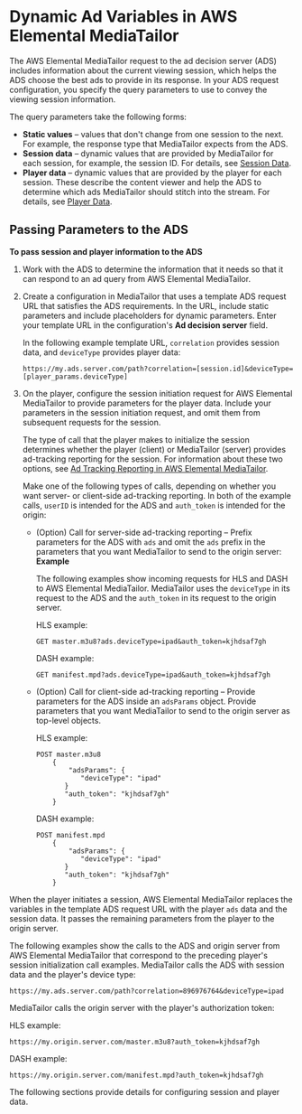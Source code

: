 # Dynamic Ad Variables in AWS Elemental MediaTailor<a name="variables"></a>

The AWS Elemental MediaTailor request to the ad decision server \(ADS\) includes information about the current viewing session, which helps the ADS choose the best ads to provide in its response\. In your ADS request configuration, you specify the query parameters to use to convey the viewing session information\. 

The query parameters take the following forms:
+ **Static values** – values that don't change from one session to the next\. For example, the response type that MediaTailor expects from the ADS\.
+ **Session data** – dynamic values that are provided by MediaTailor for each session, for example, the session ID\. For details, see [Session Data](variables-session.md)\. 
+ **Player data** – dynamic values that are provided by the player for each session\. These describe the content viewer and help the ADS to determine which ads MediaTailor should stitch into the stream\. For details, see [Player Data](variables-player.md)\.

## Passing Parameters to the ADS<a name="passing-paramters-to-the-ads"></a>

**To pass session and player information to the ADS**

1. Work with the ADS to determine the information that it needs so that it can respond to an ad query from AWS Elemental MediaTailor\.

1. Create a configuration in MediaTailor that uses a template ADS request URL that satisfies the ADS requirements\. In the URL, include static parameters and include placeholders for dynamic parameters\. Enter your template URL in the configuration's **Ad decision server** field\. 

   In the following example template URL, `correlation` provides session data, and `deviceType` provides player data:

   ```
   https://my.ads.server.com/path?correlation=[session.id]&deviceType=[player_params.deviceType]
   ```

1. On the player, configure the session initiation request for AWS Elemental MediaTailor to provide parameters for the player data\. Include your parameters in the session initiation request, and omit them from subsequent requests for the session\. 

   The type of call that the player makes to initialize the session determines whether the player \(client\) or MediaTailor \(server\) provides ad\-tracking reporting for the session\. For information about these two options, see [Ad Tracking Reporting in AWS Elemental MediaTailor](ad-reporting.md)\. 

   Make one of the following types of calls, depending on whether you want server\- or client\-side ad\-tracking reporting\. In both of the example calls, `userID` is intended for the ADS and `auth_token` is intended for the origin:
   + \(Option\) Call for server\-side ad\-tracking reporting – Prefix parameters for the ADS with `ads` and omit the `ads` prefix in the parameters that you want MediaTailor to send to the origin server:   
**Example**  

     The following examples show incoming requests for HLS and DASH to AWS Elemental MediaTailor\. MediaTailor uses the `deviceType` in its request to the ADS and the `auth_token` in its request to the origin server\. 

     HLS example:

     ```
     GET master.m3u8?ads.deviceType=ipad&auth_token=kjhdsaf7gh
     ```

     DASH example:

     ```
     GET manifest.mpd?ads.deviceType=ipad&auth_token=kjhdsaf7gh
     ```
   + \(Option\) Call for client\-side ad\-tracking reporting – Provide parameters for the ADS inside an `adsParams` object\. Provide parameters that you want MediaTailor to send to the origin server as top\-level objects\. 

     HLS example:

     ```
     POST master.m3u8
         {
             "adsParams": {
                "deviceType": "ipad"
            }
            "auth_token": "kjhdsaf7gh"
         }
     ```

     DASH example:

     ```
     POST manifest.mpd
         {
             "adsParams": {
                "deviceType": "ipad"
            }
            "auth_token": "kjhdsaf7gh"
         }
     ```

When the player initiates a session, AWS Elemental MediaTailor replaces the variables in the template ADS request URL with the player `ads` data and the session data\. It passes the remaining parameters from the player to the origin server\.

The following examples show the calls to the ADS and origin server from AWS Elemental MediaTailor that correspond to the preceding player's session initialization call examples\. MediaTailor calls the ADS with session data and the player's device type: 

```
https://my.ads.server.com/path?correlation=896976764&deviceType=ipad
```

MediaTailor calls the origin server with the player's authorization token:

HLS example:

```
https://my.origin.server.com/master.m3u8?auth_token=kjhdsaf7gh
```

DASH example:

```
https://my.origin.server.com/manifest.mpd?auth_token=kjhdsaf7gh
```

The following sections provide details for configuring session and player data\.